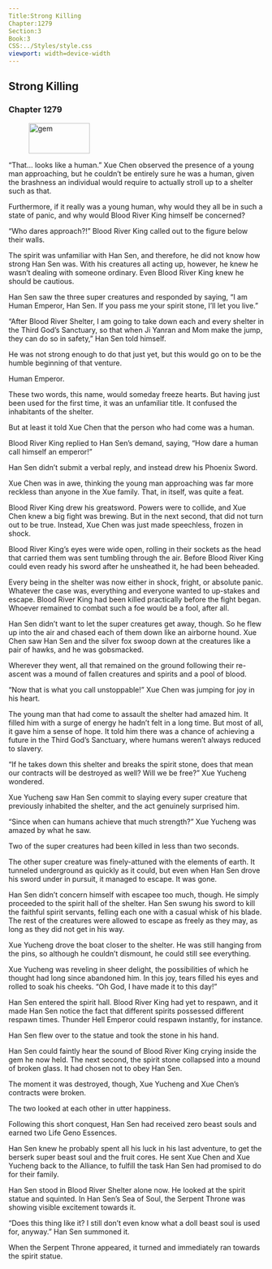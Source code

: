 ```yaml
---
Title:Strong Killing 
Chapter:1279 
Section:3 
Book:3 
CSS:../Styles/style.css 
viewport: width=device-width
---
```

  
## Strong Killing
### Chapter 1279
  
<figure>
	<img src="../Images/gem.gif" alt="gem" id="gem" width="120" height="60" />
</figure>
  

  
“That… looks like a human.” Xue Chen observed the presence of a young man approaching, but he couldn’t be entirely sure he was a human, given the brashness an individual would require to actually stroll up to a shelter such as that.

Furthermore, if it really was a young human, why would they all be in such a state of panic, and why would Blood River King himself be concerned?

“Who dares approach?!” Blood River King called out to the figure below their walls.

The spirit was unfamiliar with Han Sen, and therefore, he did not know how strong Han Sen was. With his creatures all acting up, however, he knew he wasn’t dealing with someone ordinary. Even Blood River King knew he should be cautious.

Han Sen saw the three super creatures and responded by saying, “I am Human Emperor, Han Sen. If you pass me your spirit stone, I’ll let you live.”

“After Blood River Shelter, I am going to take down each and every shelter in the Third God’s Sanctuary, so that when Ji Yanran and Mom make the jump, they can do so in safety,” Han Sen told himself.

He was not strong enough to do that just yet, but this would go on to be the humble beginning of that venture.

Human Emperor.

These two words, this name, would someday freeze hearts. But having just been used for the first time, it was an unfamiliar title. It confused the inhabitants of the shelter.

But at least it told Xue Chen that the person who had come was a human.

Blood River King replied to Han Sen’s demand, saying, “How dare a human call himself an emperor!”

Han Sen didn’t submit a verbal reply, and instead drew his Phoenix Sword.

Xue Chen was in awe, thinking the young man approaching was far more reckless than anyone in the Xue family. That, in itself, was quite a feat.

Blood River King drew his greatsword. Powers were to collide, and Xue Chen knew a big fight was brewing. But in the next second, that did not turn out to be true. Instead, Xue Chen was just made speechless, frozen in shock.

Blood River King’s eyes were wide open, rolling in their sockets as the head that carried them was sent tumbling through the air. Before Blood River King could even ready his sword after he unsheathed it, he had been beheaded.

Every being in the shelter was now either in shock, fright, or absolute panic. Whatever the case was, everything and everyone wanted to up-stakes and escape. Blood River King had been killed practically before the fight began. Whoever remained to combat such a foe would be a fool, after all.

Han Sen didn’t want to let the super creatures get away, though. So he flew up into the air and chased each of them down like an airborne hound. Xue Chen saw Han Sen and the silver fox swoop down at the creatures like a pair of hawks, and he was gobsmacked.

Wherever they went, all that remained on the ground following their re-ascent was a mound of fallen creatures and spirits and a pool of blood.

“Now that is what you call unstoppable!” Xue Chen was jumping for joy in his heart.

The young man that had come to assault the shelter had amazed him. It filled him with a surge of energy he hadn’t felt in a long time. But most of all, it gave him a sense of hope. It told him there was a chance of achieving a future in the Third God’s Sanctuary, where humans weren’t always reduced to slavery.

“If he takes down this shelter and breaks the spirit stone, does that mean our contracts will be destroyed as well? Will we be free?” Xue Yucheng wondered.

Xue Yucheng saw Han Sen commit to slaying every super creature that previously inhabited the shelter, and the act genuinely surprised him.

“Since when can humans achieve that much strength?” Xue Yucheng was amazed by what he saw.

Two of the super creatures had been killed in less than two seconds.

The other super creature was finely-attuned with the elements of earth. It tunneled underground as quickly as it could, but even when Han Sen drove his sword under in pursuit, it managed to escape. It was gone.

Han Sen didn’t concern himself with escapee too much, though. He simply proceeded to the spirit hall of the shelter. Han Sen swung his sword to kill the faithful spirit servants, felling each one with a casual whisk of his blade. The rest of the creatures were allowed to escape as freely as they may, as long as they did not get in his way.

Xue Yucheng drove the boat closer to the shelter. He was still hanging from the pins, so although he couldn’t dismount, he could still see everything.

Xue Yucheng was reveling in sheer delight, the possibilities of which he thought had long since abandoned him. In this joy, tears filled his eyes and rolled to soak his cheeks. “Oh God, I have made it to this day!”

Han Sen entered the spirit hall. Blood River King had yet to respawn, and it made Han Sen notice the fact that different spirits possessed different respawn times. Thunder Hell Emperor could respawn instantly, for instance.

Han Sen flew over to the statue and took the stone in his hand.

Han Sen could faintly hear the sound of Blood River King crying inside the gem he now held. The next second, the spirit stone collapsed into a mound of broken glass. It had chosen not to obey Han Sen.

The moment it was destroyed, though, Xue Yucheng and Xue Chen’s contracts were broken.

The two looked at each other in utter happiness.

Following this short conquest, Han Sen had received zero beast souls and earned two Life Geno Essences.

Han Sen knew he probably spent all his luck in his last adventure, to get the berserk super beast soul and the fruit cores. He sent Xue Chen and Xue Yucheng back to the Alliance, to fulfill the task Han Sen had promised to do for their family.

Han Sen stood in Blood River Shelter alone now. He looked at the spirit statue and squinted. In Han Sen’s Sea of Soul, the Serpent Throne was showing visible excitement towards it.

“Does this thing like it? I still don’t even know what a doll beast soul is used for, anyway.” Han Sen summoned it.

When the Serpent Throne appeared, it turned and immediately ran towards the spirit statue.